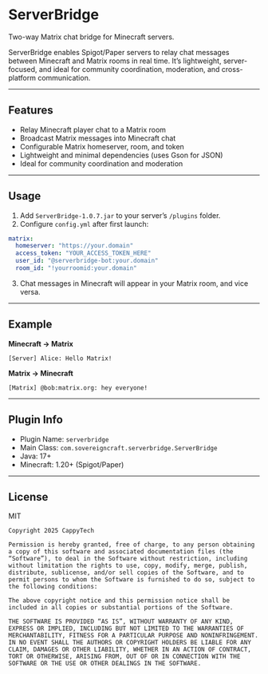 # ServerBridge

Two-way Matrix chat bridge for Minecraft servers.

ServerBridge enables Spigot/Paper servers to relay chat messages between Minecraft and Matrix rooms in real time. It’s lightweight, server-focused, and ideal for community coordination, moderation, and cross-platform communication.

---

## Features

- Relay Minecraft player chat to a Matrix room
- Broadcast Matrix messages into Minecraft chat
- Configurable Matrix homeserver, room, and token
- Lightweight and minimal dependencies (uses Gson for JSON)
- Ideal for community coordination and moderation

---

## Usage

1. Add `ServerBridge-1.0.7.jar` to your server’s `/plugins` folder.
2. Configure `config.yml` after first launch:

```yaml
matrix:
  homeserver: "https://your.domain"
  access_token: "YOUR_ACCESS_TOKEN_HERE"
  user_id: "@serverbridge-bot:your.domain"
  room_id: "!yourroomid:your.domain"
```

3. Chat messages in Minecraft will appear in your Matrix room, and vice versa.

---

## Example

**Minecraft → Matrix**
```
[Server] Alice: Hello Matrix!
```

**Matrix → Minecraft**
```
[Matrix] @bob:matrix.org: hey everyone!
```

---

## Plugin Info

- Plugin Name: `serverbridge`
- Main Class: `com.sovereigncraft.serverbridge.ServerBridge`
- Java: 17+
- Minecraft: 1.20+ (Spigot/Paper)

---

## License

MIT

```
Copyright 2025 CappyTech

Permission is hereby granted, free of charge, to any person obtaining a copy of this software and associated documentation files (the “Software”), to deal in the Software without restriction, including without limitation the rights to use, copy, modify, merge, publish, distribute, sublicense, and/or sell copies of the Software, and to permit persons to whom the Software is furnished to do so, subject to the following conditions:

The above copyright notice and this permission notice shall be included in all copies or substantial portions of the Software.

THE SOFTWARE IS PROVIDED “AS IS”, WITHOUT WARRANTY OF ANY KIND, EXPRESS OR IMPLIED, INCLUDING BUT NOT LIMITED TO THE WARRANTIES OF MERCHANTABILITY, FITNESS FOR A PARTICULAR PURPOSE AND NONINFRINGEMENT. IN NO EVENT SHALL THE AUTHORS OR COPYRIGHT HOLDERS BE LIABLE FOR ANY CLAIM, DAMAGES OR OTHER LIABILITY, WHETHER IN AN ACTION OF CONTRACT, TORT OR OTHERWISE, ARISING FROM, OUT OF OR IN CONNECTION WITH THE SOFTWARE OR THE USE OR OTHER DEALINGS IN THE SOFTWARE.
```